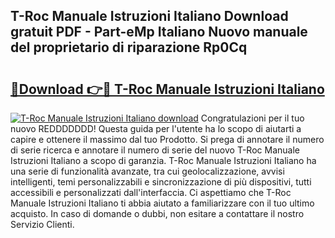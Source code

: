 ## T-Roc Manuale Istruzioni Italiano Download gratuit PDF - Part-eMp Italiano Nuovo manuale del proprietario di riparazione Rp0Cq

# <h2><a href="http://dfa5cd3.blite.top/?on=T-Roc+Manuale+Istruzioni+Italiano">🔗Download 👉🔴 T-Roc Manuale Istruzioni Italiano</a></h2>

[![T-Roc Manuale Istruzioni Italiano download](https://i.imgur.com/lujVjoI.png)](http://dfa5cd3.blite.top/?on=T-Roc+Manuale+Istruzioni+Italiano)
Congratulazioni per il tuo nuovo REDDDDDDD! Questa guida per l'utente ha lo scopo di aiutarti a capire e ottenere il massimo dal tuo Prodotto. Si prega di annotare il numero di serie ricerca e annotare il numero di serie del nuovo T-Roc Manuale Istruzioni Italiano a scopo di garanzia. T-Roc Manuale Istruzioni Italiano ha una serie di funzionalità avanzate, tra cui geolocalizzazione, avvisi intelligenti, temi personalizzabili e sincronizzazione di più dispositivi, tutti accessibili e personalizzati dall'interfaccia. Ci aspettiamo che T-Roc Manuale Istruzioni Italiano ti abbia aiutato a familiarizzare con il tuo ultimo acquisto. In caso di domande o dubbi, non esitare a contattare il nostro Servizio Clienti.
